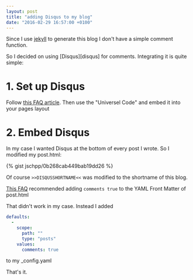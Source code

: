```yaml
---
layout: post
title: "adding Disqus to my blog"
date: "2016-02-29 16:57:00 +0100"
---
```


Since I use [jekyll][jekyll] to generate this blog I don't have a simple comment function.

So I decided on using [Disqus][disqus] for comments. Integrating it is quite simple:

# 1. Set up Disqus
Follow [this FAQ article][faq1].
Then use the "Universel Code" and embed it into your pages layout

# 2. Embed Disqus
In my case I wanted Disqus at the bottom of every post I wrote. So I modified my post.html:

{% gist jschpp/0b268cab449bab19dd26 %}

Of course `>>DISQUSSHORTNAME<<` was modified to the shortname of this blog.

[This FAQ][faq2] recommended adding `comments true` to the YAML Front Matter of post.html

That didn't work in my case. Instead I added

```yaml
defaults:
  -
    scope:
      path: ""
      type: "posts"
    values:
      comments: true
```
to my \_config.yaml

That's it.

[faq1]: https://help.disqus.com/customer/en/portal/articles/466182-publisher-quick-start-guide
[faq2]: https://help.disqus.com/customer/portal/articles/472138-jekyll-installation-instructions
[jekyll]: {{site.jekyll_url}}
